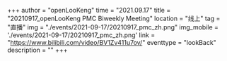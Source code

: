 ﻿+++
author = "openLooKeng"
time = "2021.09.17" 
title = "20210917_openLooKeng PMC Biweekly Meeting" 
location = "线上" 
tag = "直播"
img = "./events/2021-09-17/20210917_pmc_zh.png" 
img_mobile = './events/2021-09-17/20210917_pmc_zh.png'
link = "https://www.bilibili.com/video/BV1Zv411u7ov/"
eventtype = "lookBack"
description = ""
+++

